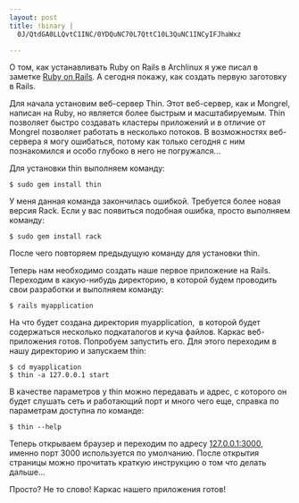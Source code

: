 ```yaml
--- 
layout: post
title: !binary |
  0J/QtdGA0LLQvtC1INC/0YDQuNC70L7QttC10L3QuNC1INCyIFJhaWxz

---
```

О том, как устанавливать Ruby on Rails в Archlinux я уже писал в заметке <a href="http://www.juev.ru/2009/07/15/ruby-on-rails/" target="_blank">Ruby on Rails</a>. А сегодня покажу, как создать первую заготовку в Rails.

Для начала установим веб-сервер Thin. Этот веб-сервер, как и Mongrel, написан на Ruby, но является более быстрым и масштабируемым. Thin позволяет быстро создавать кластеры приложений и в отличие от Mongrel позволяет работать в несколько потоков. В возможностях веб-сервера я могу ошибаться, потому как только сегодня с ним познакомился и особо глубоко в него не погружался...
<!--more-->
Для установки thin выполняем команду:
<pre><code>$ sudo gem install thin</code></pre>

У меня данная команда закончилась ошибкой. Требуется более новая версия Raсk. Если у вас появиться подобная ошибка, просто выполняем команду:
<pre><code>$ sudo gem install rack</code></pre>

После чего повторяем предыдущую команду для установки thin.

Теперь нам необходимо создать наше первое приложение на Rails. Переходим в какую-нибудь директорию, в которой будем проводить свои разработки и выполняем команду:
<pre><code>$ rails myapplication</code></pre>

На что будет создана директория myapplication,  в которой будет содержаться несколько подкаталогов и куча файлов. Каркас веб-приложения готов. Попробуем запустить его. Для этого переходим в нашу директорию и запускаем thin:
<pre><code>$ cd myapplication
$ thin -a 127.0.0.1 start</code></pre>

В качестве параметров у thin можно передавать и адрес, с которого он будет слушать сеть и работающий порт и много чего еще, справка по параметрам доступна по команде:
<pre><code>$ thin --help</code></pre>

Теперь открываем браузер и переходим по адресу <a href="http://127.0.0.1:3000" target="_blank">127.0.0.1:3000</a>, именно порт 3000 используется по умолчанию. После открытия страницы можно прочитать краткую инструкцию о том что делать дальше...

Просто? Не то слово! Каркас нашего приложения готов!
